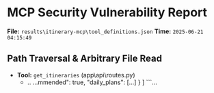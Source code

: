 # MCP Security Vulnerability Report
**File:** `results\itinerary-mcp\tool_definitions.json`
**Time:** `2025-06-21 04:15:49`


## Path Traversal & Arbitrary File Read
- **Tool:** `get_itineraries` (app\api\routes.py)
    - ..
        ...mmended": true,         "daily_plans": [...]       }     ]     ```...